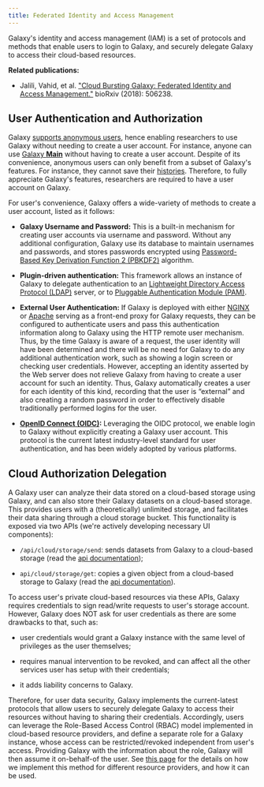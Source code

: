 ```yaml
---
title: Federated Identity and Access Management
---
```


Galaxy's identity and access management (IAM) is a set of protocols and methods that enable users
to login to Galaxy, and securely delegate Galaxy to access their cloud-based resources.


**Related publications:**
- Jalili, Vahid, et al. ["Cloud Bursting Galaxy: Federated Identity and Access Management."](https://www.biorxiv.org/content/10.1101/506238v1) bioRxiv (2018): 506238.


User Authentication and Authorization
--- 

Galaxy [supports anonymous users](https://github.com/galaxyproject/galaxy/blob/d538dc05b8ad60879e1c0164a985ada5aa56e2d2/config/galaxy.yml.sample#L1268-L1269),
hence enabling researchers to use Galaxy without needing to create a user account. For instance, anyone can use
[Galaxy **Main**](https://usegalaxy.org) without having to create a user account. Despite of its convenience, 
anonymous users can only benefit from a subset of Galaxy's features. For instance, they cannot save their 
[histories](/src/tutorials/histories/index.md). Therefore, to fully appreciate Galaxy's features, researchers 
are required to have a user account on Galaxy.


For user's convenience, Galaxy offers a wide-variety of methods to create a user account, listed as it follows:
 
- **Galaxy Username and Password:** This is a built-in mechanism for creating user accounts via 
username and password. Without any additional configuration, Galaxy use its database to 
maintain usernames and passwords, and stores passwords encrypted using 
[Password-Based Key Derivation Function 2 (PBKDF2)](https://en.wikipedia.org/wiki/PBKDF2) algorithm.

- **Plugin-driven authentication:** This framework allows an instance of Galaxy to 
delegate authentication to an [Lightweight Directory Access Protocol (LDAP)](https://en.wikipedia.org/wiki/Lightweight_Directory_Access_Protocol)
server, or to [Pluggable Authentication Module (PAM)](https://en.wikipedia.org/wiki/Pluggable_authentication_module).

- **External User Authentication:** If Galaxy is deployed with either [NGINX](https://www.nginx.com) or 
[Apache](https://httpd.apache.org) serving as a front-end proxy for Galaxy requests, they can be configured 
to authenticate users and pass this authentication information along to Galaxy using the HTTP remote user mechanism. 
Thus, by the time Galaxy is aware of a request, the user identity will have been determined and there will be no 
need for Galaxy to do any additional authentication work, such as showing a login screen or checking user credentials.
However, accepting an identity asserted by the Web server does not relieve Galaxy from having to create a user account 
for such an identity. Thus, Galaxy automatically creates a user for each identity of this kind, recording that the 
user is “external” and also creating a random password in order to effectively disable traditionally performed 
logins for the user. 

- **[OpenID Connect (OIDC)](https://en.wikipedia.org/wiki/OpenID_Connect):** Leveraging the OIDC protocol, 
we enable login to Galaxy without explicitly creating a Galaxy user account. This protocol is the current latest 
industry-level standard for user authentication, and has been widely adopted by various platforms.


Cloud Authorization Delegation
---

A Galaxy user can analyze their data stored on a cloud-based storage using Galaxy, and can also store their 
Galaxy datasets on a cloud-based storage. This provides users with a (theoretically) unlimited storage, 
and facilitates their data sharing through a cloud storage bucket. This functionality is exposed via 
two APIs (we're actively developing necessary UI components):

- `/api/cloud/storage/send`: sends datasets from Galaxy to a cloud-based storage 
(read the [api documentation](https://docs.galaxyproject.org/en/master/api/api.html?highlight=cloud#galaxy.webapps.galaxy.api.cloud.CloudController.send));

- `api/cloud/storage/get`: copies a given object from a cloud-based storage to Galaxy 
(read the [api documentation](https://docs.galaxyproject.org/en/master/api/api.html?highlight=cloud#galaxy.webapps.galaxy.api.cloud.CloudController.get)).


To access user's private cloud-based resources via these APIs, Galaxy requires credentials to sign
read/write requests to user's storage account. However, Galaxy does NOT ask for user credentials as there 
are some drawbacks to that, such as:

- user credentials would grant a Galaxy instance with the same level of privileges as the user themselves;

- requires manual intervention to be revoked, and can affect all the other services user has setup with their 
credentials;

- it adds liability concerns to Galaxy.

Therefore, for user data security, Galaxy implements the current-latest protocols that allow users to 
securely delegate Galaxy to access their resources without having to sharing their credentials. Accordingly, 
users can leverage the Role-Based Access Control (RBAC) model implemented in cloud-based resource providers,
and define a separate role for a Galaxy instance, whose access can be restricted/revoked independent from 
user's access. Providing Galaxy with the information about the role, Galaxy will then assume it 
on-behalf-of the user. See [this page](/src/cloud/authnz/index.md) for the details on how we implement this 
method for different resource providers, and how it can be used.  

   

